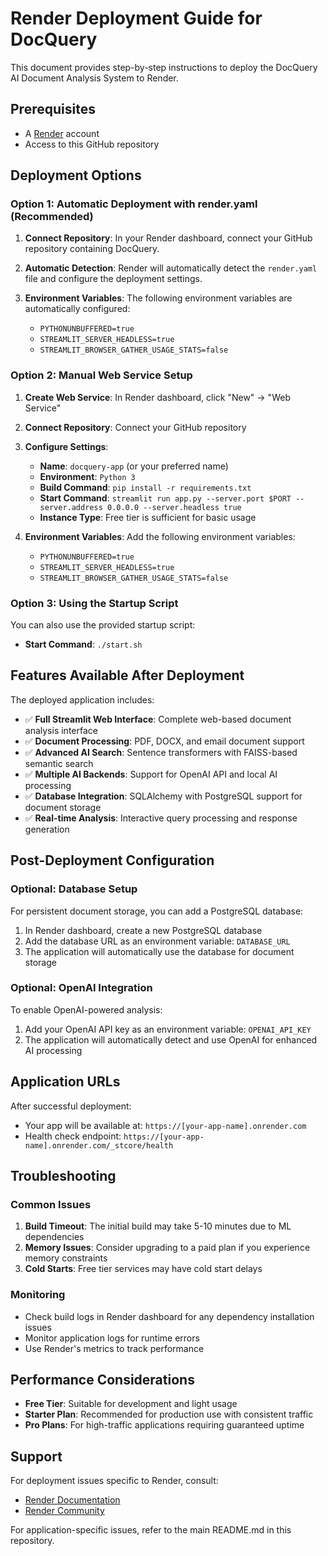 # Render Deployment Guide for DocQuery

This document provides step-by-step instructions to deploy the DocQuery AI Document Analysis System to Render.

## Prerequisites

- A [Render](https://render.com) account
- Access to this GitHub repository

## Deployment Options

### Option 1: Automatic Deployment with render.yaml (Recommended)

1. **Connect Repository**: In your Render dashboard, connect your GitHub repository containing DocQuery.

2. **Automatic Detection**: Render will automatically detect the `render.yaml` file and configure the deployment settings.

3. **Environment Variables**: The following environment variables are automatically configured:
   - `PYTHONUNBUFFERED=true`
   - `STREAMLIT_SERVER_HEADLESS=true`
   - `STREAMLIT_BROWSER_GATHER_USAGE_STATS=false`

### Option 2: Manual Web Service Setup

1. **Create Web Service**: In Render dashboard, click "New" → "Web Service"

2. **Connect Repository**: Connect your GitHub repository

3. **Configure Settings**:
   - **Name**: `docquery-app` (or your preferred name)
   - **Environment**: `Python 3`
   - **Build Command**: `pip install -r requirements.txt`
   - **Start Command**: `streamlit run app.py --server.port $PORT --server.address 0.0.0.0 --server.headless true`
   - **Instance Type**: Free tier is sufficient for basic usage

4. **Environment Variables**: Add the following environment variables:
   - `PYTHONUNBUFFERED=true`
   - `STREAMLIT_SERVER_HEADLESS=true`
   - `STREAMLIT_BROWSER_GATHER_USAGE_STATS=false`

### Option 3: Using the Startup Script

You can also use the provided startup script:
- **Start Command**: `./start.sh`

## Features Available After Deployment

The deployed application includes:

- ✅ **Full Streamlit Web Interface**: Complete web-based document analysis interface
- ✅ **Document Processing**: PDF, DOCX, and email document support
- ✅ **Advanced AI Search**: Sentence transformers with FAISS-based semantic search
- ✅ **Multiple AI Backends**: Support for OpenAI API and local AI processing
- ✅ **Database Integration**: SQLAlchemy with PostgreSQL support for document storage
- ✅ **Real-time Analysis**: Interactive query processing and response generation

## Post-Deployment Configuration

### Optional: Database Setup

For persistent document storage, you can add a PostgreSQL database:

1. In Render dashboard, create a new PostgreSQL database
2. Add the database URL as an environment variable: `DATABASE_URL`
3. The application will automatically use the database for document storage

### Optional: OpenAI Integration

To enable OpenAI-powered analysis:

1. Add your OpenAI API key as an environment variable: `OPENAI_API_KEY`
2. The application will automatically detect and use OpenAI for enhanced AI processing

## Application URLs

After successful deployment:
- Your app will be available at: `https://[your-app-name].onrender.com`
- Health check endpoint: `https://[your-app-name].onrender.com/_stcore/health`

## Troubleshooting

### Common Issues

1. **Build Timeout**: The initial build may take 5-10 minutes due to ML dependencies
2. **Memory Issues**: Consider upgrading to a paid plan if you experience memory constraints
3. **Cold Starts**: Free tier services may have cold start delays

### Monitoring

- Check build logs in Render dashboard for any dependency installation issues
- Monitor application logs for runtime errors
- Use Render's metrics to track performance

## Performance Considerations

- **Free Tier**: Suitable for development and light usage
- **Starter Plan**: Recommended for production use with consistent traffic
- **Pro Plans**: For high-traffic applications requiring guaranteed uptime

## Support

For deployment issues specific to Render, consult:
- [Render Documentation](https://render.com/docs)
- [Render Community](https://community.render.com/)

For application-specific issues, refer to the main README.md in this repository.